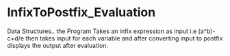 # InfixToPostfix_Evaluation
Data Structures.. the Program Takes an infix expression as input i.e (a^b)-c+d/e then takes input for each variable and after converting input to postfix displays the output after evaluation.
